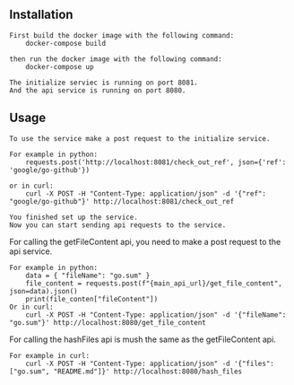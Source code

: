 ## Installation ##
```
First build the docker image with the following command:
    docker-compose build

then run the docker image with the following command:
    docker-compose up
```

```
The initialize serviec is running on port 8081.
And the api service is running on port 8080.
```

## Usage ##
```
To use the service make a post request to the initialize service.

For example in python:
    requests.post('http://localhost:8081/check_out_ref', json={'ref': 'google/go-github'})

or in curl:
    curl -X POST -H "Content-Type: application/json" -d '{"ref": "google/go-github"}' http://localhost:8081/check_out_ref
```



```
You finished set up the service.
Now you can start sending api requests to the service.
``` 

For calling the getFileContent api, you need to make a post request to the api service.

```
For example in python:
    data = { "fileName": "go.sum" }
    file_content = requests.post(f"{main_api_url}/get_file_content", json=data).json()  
    print(file_conten["fileContent"])
Or in curl:
    curl -X POST -H "Content-Type: application/json" -d '{"fileName": "go.sum"}' http://localhost:8080/get_file_content
``` 

For calling the hashFiles api is mush the same as the getFileContent api.

```
For example in curl:
    curl -X POST -H "Content-Type: application/json" -d '{"files": ["go.sum", "README.md"]}' http://localhost:8080/hash_files
```

